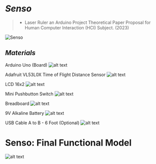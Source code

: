 # ***Senso***

> - Laser Ruler an Arduino Project Theoretical Paper Proposal for Human Computer Interaction (HCI) Subject. (2023)


![Senso](Senso.png)

## ***Materials***

Arduino Uno (Board)
![alt text](<1. Arduino Uno Board.png>)

Adafruit VL53L0X Time of Flight 
Distance Sensor
![alt text](<2. Laser Module.png>)

LCD 16x2
![alt text](<3. LCD Display.png>)

Mini Pushbutton Switch
![alt text](<4. Push Button.png>)

Breadboard
![alt text](<5. Breadboard.png>)


9V Alkaline Battery
![alt text](<6. Battery.png>)

USB Cable A to B - 6 Foot (Optional)
![alt text](<7. USB Cable.png>)


# Senso: Final Functional Model

![alt text](<Senso (Final Functional Model).png>)

